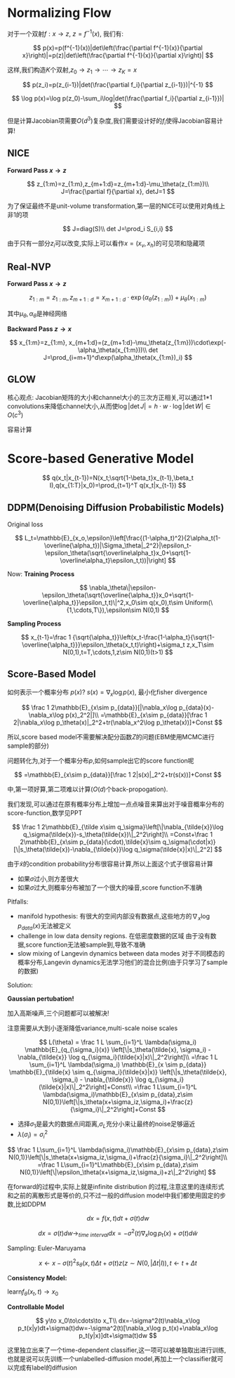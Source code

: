 # Normalizing Flow

对于一个双射$f:x\to z$, $z=f^{-1}(x)$, 我们有:

$$
p(x)=p(f^{-1}(x))|det\left(\frac{\partial f^{-1}(x)}{\partial x}\right)|=p(z)|det\left(\frac{\partial f^{-1}(x)}{\partial x}\right)|
$$

这样,我们构造$K$个双射,$z_0\to z_1\to\cdots\to z_K=x$

$$
p(z_i)=p(z_{i-1})|det(\frac{\partial f_i}{\partial z_{i-1}})|^{-1}
$$

$$
\log p(x)=\log p(z_0)-\sum_i\log|det(\frac{\partial f_i}{\partial z_{i-1}})|
$$

但是计算Jacobian项需要$O(d^3)$复杂度,我们需要设计好的$f_i$使得Jacobian容易计算!

## NICE

**Forward Pass $x\to z$**

$$
z_{1:m}=z_{1:m},z_{m+1:d}=z_{m+1:d}-\mu_\theta(z_{1:m})\\
J=\frac{\partial f}{\partial x}, detJ=1
$$

为了保证最终不是unit-volume transformation,第一层的NICE可以使用对角线上非1的项

$$
J=diag(S)\\
det J=\prod_i S_{i,i}
$$

由于只有一部分$z_i$可以改变,实际上可以看作$x=(x_v,x_h)$的可见项和隐藏项

## Real-NVP

**Forward Pass $x\to z$**

$$
z_{1:m}=z_{1:m},z_{m+1:d}=x_{m+1:d}\cdot\exp(\alpha_\theta(z_{1:m}))+\mu_\theta(x_{1:m})
$$

其中$\mu_\theta,\alpha_\theta$是神经网络

**Backward Pass $z\to x$**

$$
x_{1:m}=z_{1:m}, x_{m+1:d}=(z_{m+1:d}-\mu_\theta(z_{1:m}))\cdot\exp(-\alpha_\theta(x_{1:m}))\\
det J=\prod_{i=m+1}^d\exp(\alpha_\theta(x_{1:m})_i)
$$

## GLOW

核心观点: Jacobian矩阵的大小和channel大小的三次方正相关,可以通过1*1 convolutions来降低channel大小,从而使$\log|\det J|=h\cdot w\cdot \log|\det W|\in O(c^3)$

容易计算

# Score-based Generative Model

$$
q(x_t|x_{t-1})=N(x_t;\sqrt{1-\beta_t}x_{t-1},\beta_t I),q(x_{1:T}|x_0)=\prod_{t=1}^T q(x_t|x_{t-1})
$$

## DDPM(Denoising  Diffusion Probabilistic Models)

Original loss

$$
L_t=\mathbb{E}_{x_o,\epsilon}\left[\frac{(1-\alpha_t)^2}{2\alpha_t(1-\overline{\alpha_t})|\Sigma_\theta|_2^2}|\epsilon_t-\epsilon_\theta(\sqrt{\overline\alpha_t}x_0+\sqrt{1-\overline\alpha_t}\epsilon_t,t))|\right]
$$

Now: **Training Process**

$$
\nabla_\theta\|\epsilon-\epsilon_\theta(\sqrt{\overline{\alpha_t}}x_0+\sqrt{1-\overline{\alpha_t}}\epsilon_t,t)\|^2,x_0\sim q(x_0),t\sim Uniform(\{1,\cdots,T\}),\epsilon\sim N(0,1)
$$

**Sampling Process**

$$
x_{t-1}=\frac 1 {\sqrt{\alpha_t}}\left(x_t-\frac{1-\alpha_t}{\sqrt{1-\overline{\alpha_t}}}\epsilon_\theta(x_t,t)\right)+\sigma_t z,x_T\sim N(0,1),t=T,\cdots,1,z\sim N(0,1)(t>1)
$$

## Score-Based Model

如何表示一个概率分布 $p(x$)? $s(x)=\nabla_x \log p(x)$, 最小化fisher divergence

$$
\frac 1 2\mathbb{E}_{x\sim p_{data}}[|\nabla_x\log p_{data}(x)-\nabla_x\log p(x)_2^2|]\\
=\mathbb{E}_{x\sim p_{data}}[\frac 1 2|\nabla_x\log p_\theta(x)|_2^2+tr(\nabla_x^2\log p_\theta(x))]+Const
$$

所以,score based model不需要解决配分函数$Z$的问题(EBM使用MCMC进行sample的部分)

问题转化为,对于一个概率分布$p$,如何sample出它的score function呢

$$
=\mathbb{E}_{x\sim p_{data}}[\frac 1 2|s(x)|_2^2+tr(s(x))]+Const
$$

中,第一项好算,第二项难以计算($O(d)$个back-propogation).

我们发现,可以通过在原有概率分布上增加一点点噪音来算出对于噪音概率分布的score-function,数学见PPT

$$
\frac 1 2\mathbb{E}_{\tilde x\sim q_\sigma}\left[\|\nabla_{\tilde{x}}\log q_\sigma(\tilde{x})-s_\theta(\tilde{x})\|_2^2\right]\\
=Const+\frac 1 2\mathbb{E}_{x\sim p_{data}(\cdot),\tilde{x}\sim q_\sigma(\cdot|x)}[\|s_\theta(\tilde{x})-\nabla_{\tilde{x}}\log q_\sigma(\tilde{x}|x)\|_2^2]
$$

由于$\tilde{x}$的condition probability分布很容易计算,所以上面这个式子很容易计算

* 如果$\sigma$过小,则方差很大
* 如果$\sigma$过大,则概率分布被加了一个很大的噪音,score function不准确

Pitfalls:

* manifold hypothesis: 有很大的空间内部没有数据点,这些地方的$\nabla_x\log p_{data}(x)$无法被定义
* challenge in low data density regions. 在低密度数据的区域 由于没有数据,score function无法被sample到,导致不准确
* slow mixing of Langevin dynamics between data modes 对于不同模态的概率分布,Langevin dynamics无法学习他们的混合比例(由于只学习了sample的数据)

Solution:

**Gaussian pertubation!**

加入高斯噪声,三个问题都可以被解决!

注意需要从大到小逐渐降低variance,multi-scale noise scales

$$
L(\theta) = \frac 1 L \sum_{i=1}^L \lambda(\sigma_i) \mathbb{E}_{q_{\sigma_i}(x)} \left[\|s_\theta(\tilde{x}, \sigma_i) - \nabla_{\tilde{x}} \log q_{\sigma_i}(\tilde{x}|x)\|_2^2\right]\\
=\frac 1 L \sum_{i=1}^L \lambda(\sigma_i) \mathbb{E}_{x \sim p_{data}} \mathbb{E}_{\tilde{x} \sim q_{\sigma_i}(\tilde{x}|x)} \left[\|s_\theta(\tilde{x}, \sigma_i) - \nabla_{\tilde{x}} \log q_{\sigma_i}(\tilde{x}|x)\|_2^2\right]+Const\\
=\frac 1 L\sum_{i=1}^L \lambda(\sigma_i)\mathbb{E}_{x\sim p_{data},z\sim N(0,1)}\left[\|s_\theta(x+\sigma_iz,\sigma_i)+\frac{z}{\sigma_i}\|_2^2\right]+Const
$$

* 选择$\sigma_1$是最大的数据点间距离,$\sigma_L$充分小来让最终的noise足够逼近
* $\lambda(\sigma_i)=\sigma_i^2$

$$
\frac 1 L\sum_{i=1}^L \lambda(\sigma_i)\mathbb{E}_{x\sim p_{data},z\sim N(0,1)}\left[\|s_\theta(x+\sigma_iz,\sigma_i)+\frac{z}{\sigma_i}\|_2^2\right]\\
=\frac 1 L\sum_{i=1}^L\mathbb{E}_{x\sim p_{data},z\sim N(0,1)}\left[\|\epsilon_\theta(x+\sigma_iz,\sigma_i)+z\|_2^2\right]
$$

在forward的过程中,实际上就是infinite distribution 的过程,注意这里的连续形式和之前的离散形式是等价的,只不过一般的diffusion model中我们都使用固定的步数,比如DDPM

$$
dx=f(x,t)dt+\sigma(t)dw
$$

$$
dx=\sigma(t)dw\to_{time~interval}dx=-\sigma^2(t)\nabla_x\log p_t(x)+\sigma(t)d\tilde{w}
$$

Sampling: Euler-Maruyama

$$
x\leftarrow x-\sigma(t)^2s_\theta(x,t)\Delta t+\sigma(t)z(z\sim N(0,|\Delta t|I)), t\leftarrow t+\Delta t
$$

C**onsistency Model:**

learn$f_\theta(x_t,t)\to x_0$

**Controllable Model**

$$
y\to x_0\to\cdots\to x_T\\
dx=-\sigma^2(t)\nabla_x\log p_t(x|y)dt+\sigma(t)dw=-\sigma^2(t)[\nabla_x\log p_t(x)+\nabla_x\log p_t(y|x)]dt+\sigma(t)dw
$$

这里独立出来了一个time-dependent classifier,这一项可以被单独取出进行训练,也就是说可以先训练一个unlabelled-diffusion model,再加上一个classifier就可以完成有label的diffusion
